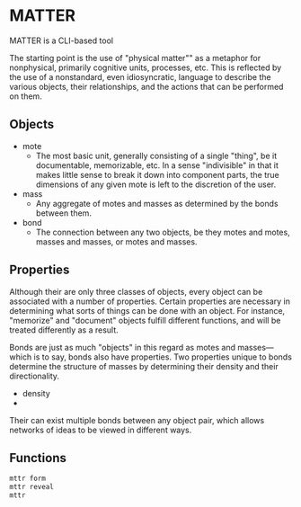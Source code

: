 # MATTER

MATTER is a CLI-based tool

The starting point is the use of "physical matter"" as a metaphor for nonphysical, primarily cognitive units, processes, etc. This is reflected by the use of a nonstandard, even idiosyncratic, language to describe the various objects, their relationships, and the actions that can be performed on them.

## Objects

- mote
  - The most basic unit, generally consisting of a single "thing", be it documentable, memorizable, etc. In a sense "indivisible" in that it makes little sense to break it down into component parts, the true dimensions of any given mote is left to the discretion of the user.
- mass
  - Any aggregate of motes and masses as determined by the bonds between them.
- bond
  - The connection between any two objects, be they motes and motes, masses and masses, or motes and masses.

## Properties

Although their are only three classes of objects, every object can be associated with a number of properties. Certain properties are necessary in determining what sorts of things can be done with an object. For instance, "memorize" and "document" objects fulfill different functions, and will be treated differently as a result.

Bonds are just as much "objects" in this regard as motes and masses—which is to say, bonds also have properties. Two properties unique to bonds determine the structure of masses by determining their density and their directionality.

- density
-

Their can exist multiple bonds between any object pair, which allows networks of ideas to be viewed in different ways.

## Functions

```sh
mttr form 
mttr reveal
mttr 

```
